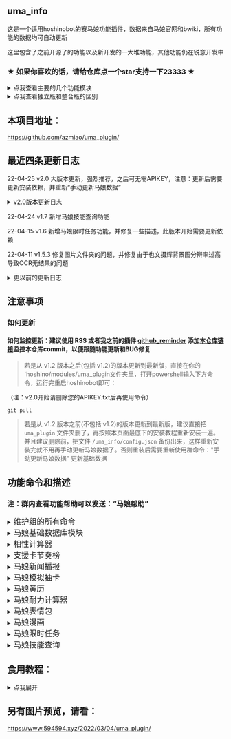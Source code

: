 ## uma_info

这是一个适用hoshinobot的赛马娘功能插件，数据来自马娘官网和bwiki，所有功能的数据均可自动更新

这里包含了之前开源了的功能以及新开发的一大堆功能，其他功能仍在锐意开发中

### ★ 如果你喜欢的话，请给仓库点一个star支持一下23333 ★

<details>
<summary>点我查看主要的几个功能模块</summary>

（具体命令请看本页面下方功能命令和描述）

+ [马娘新闻播报](https://github.com/azmiao/umamusume_news) 

+ [马娘模拟抽卡](https://github.com/azmiao/uma_gacha)

+ 马娘基础数据库

+ 支援卡节奏榜

+ 相性计算器

+ 马娘黄历

+ 马娘耐力计算器

+ 马娘表情包

+ 马娘漫画

+ 马娘限时任务

+ 马娘技能查询

</details>

<details>
<summary>点我查看独立版和整合版的区别</summary>

+ v1.5.2开始图片文件夹目录不一致，因此和独立版的马娘抽卡稍有不一致，但是删除独立版马娘抽卡后再装本整合版插件，理论上可以直接使用之前的图片文件

+ 另外后续关于 [马娘新闻播报](https://github.com/azmiao/umamusume_news) [马娘模拟抽卡](https://github.com/azmiao/uma_gacha) 的代码更新将会在原仓库和本仓库同步更新

+ 其他所有整合版里功能都不能单独拿出来直接用，必须带上 `uma_info` 才行

</details>

## 本项目地址：
https://github.com/azmiao/uma_plugin/

## 最近四条更新日志

22-04-25    v2.0    大版本更新，强烈推荐，之后可无需APIKEY，注意：更新后需要更新安装依赖，并重新“手动更新马娘数据”

<details>
<summary>v2.0版本更新日志</summary>

1. 采用新方案来处理马娘基础数据库，目前采用方案如下：

    我在Github新建了一个仓库 [uma_info_data](https://github.com/azmiao/uma_info_data) ，该仓库使用了Github提供的Action，以workflow的形式运行获取马娘数据的代码，使用本人的APIKEY运行，已通过环境变量设置保护其内容，运行完成后自动上传到该仓库。

    因此，只要在本地img目录下持续git pull该仓库就可以获取最新数据，采用gitpython运行

2. 调整目录结构，将部分文件(字体文件)移动到根目录，以减小插件大小

3. 马娘黄历支持当日再次签到，不过还是之前签到过的内容，仅供查看

4. 文件图片目录调整， `img/umamusume` 文件夹下将马娘数据的图片分为 `base_data` 和 `extra_data `，以便基础数据库的更新

5. 整合首次启动和自动更新的代码，防止太多线程同时工作被反爬虫

6. 以及其他我也不记得哪里的修改

</details>

22-04-24    v1.7    新增马娘技能查询功能

22-04-15    v1.6    新增马娘限时任务功能，并修复一些描述，此版本开始需要更新依赖

22-04-11    v1.5.3  修复图片文件夹的问题，并修复由于也文摄辉背景图分辨率过高导致OCR无结果的问题

<details>
<summary>更以前的更新日志</summary>

22-04-10    v1.5.2  将所有的图片文件夹移动至umamusume文件夹下

22-03-30    v1.5.1  重构支援卡节奏榜代码，理论上性能更好，冗余更低

22-03-28    v1.5    新增马娘一格漫画功能

22-03-28    v1.4    新增马娘表情包功能

22-03-20    v1.3.3    节奏榜新增了 友人卡节奏榜

22-03-19    v1.3.2  新增了更新数据时自动下载语音文件，更新到此版本后需要手动更新一下数据，当然等半夜的自动更新也行

22-03-18    v1.3.1  调整了自动更新策略，将在更新时生成一个缓存文件，更新完再复制过去，以防止更新期间部分功能不能用，顺便新增手动更新相性信息功能

22-03-09    v1.3    新增了“马娘耐力计算器”功能，但数据为 根性与下坡 改版前的数据，且为非常理想的数值

22-03-09    v1.2    一些调整，以及修改部分文件使之规范化github储存库，方便 git pull, [pull #4](https://github.com/azmiao/uma_plugin/pull/4)

22-03-06    v1.1    新增了“马娘签到”功能

22-03-04    v1.0    first commit

</details>

## 注意事项

### 如何更新

#### 如何监控更新：建议使用 RSS 或者我之前的插件 [github_reminder](https://github.com/azmiao/github_reminder) 添加[本仓库链接](https://github.com/azmiao/uma_plugin/)监控本仓库commit，以便跟随功能更新和BUG修复

> 若是从 v1.2 版本之后(包括 v1.2)的版本更新到最新版，直接在你的 `hoshino/modules/uma_plugin文件夹里，打开powershell输入下方命令，运行完重启hoshinobot即可：

（注：v2.0开始请删除您的APIKEY.txt后再使用命令）

```
git pull
```

> 若是从 v1.2 版本之前(不包括 v1.2)的版本更新到最新版，建议直接把 `uma_plugin` 文件夹删了，再按照本页面最底下的安装教程重新安装一遍。并且建议删除前，把文件 `/uma_info/config.json` 备份出来，这样重新安装完就不用再手动更新马娘数据了。否则重装后需要重新使用群命令："手动更新马娘数据" 更新基础数据

</details>

## 功能命令和描述

### 注：群内查看功能帮助可以发送：“马娘帮助”

<details>
<summary><font size = 4>维护组的所有命令</font></summary>

马娘数据库的：

 - 手动更新马娘数据

马娘相性的：

 - 手动更新相性信息

马娘抽卡的：

 - 更新马娘信息

 - 重载赛马娘卡池

马娘表情包的：

 - 手动更新马娘表情包

马娘漫画的：

 - 手动更新马娘漫画

马娘限时任务的：

 - 手动更新限时任务

马娘技能的：

 - 手动更新马娘技能

</details>

<details>
<summary><font size = 4>马娘基础数据库模块</font></summary>

| 功能命令 | 介绍 |
| :---- | :---- |
| 查今天生日马娘 | 看看今天哪只马娘生日(仅限马娘) |
| 查马娘生日 xx | xx为马娘名字，查询这只马娘是哪天生日(仅限马娘) |
| 查生日马娘 m-d | m-d就是 m月d日 ，查询这天有哪些马娘生日(仅限马娘) |
| 查角色id xx | xx为角色名字 |
| 查角色日文名 xx | xx为角色名字 |
| 查角色中文名 xx | xx为角色名字 |
| 查角色英文名 xx | xx为角色名字 |
| 查角色分类 xx | xx为角色名字 |
| 查角色语音 xx | xx为角色名字 |
| 查角色头像 xx | xx为角色名字 |
| 查角色cv xx | xx为角色名字 |
| 查角色身高 xx | xx为角色名字 |
| 查角色体重 xx | xx为角色名字 |
| 查角色三围 xx | xx为角色名字 |
| 查角色制服 xx | xx为角色名字 |
| 查角色决胜服 xx | xx为角色名字 |
| 查角色原案 xx | xx为角色名字 |
| 查角色适应性 xx | xx为角色名字 |
| 查角色详细信息 xx | xx为角色名字(显示全部信息) |
| 手动更新马娘数据 | 功能限维护组 |
| (每天1:31自动更新马娘数据) | 该功能没有命令 |
| (每天9:31自动推送该日生日的马娘) | 该功能没有命令，且本功能需额外开启 |

</details>

<details>
<summary><font size = 4>相性计算器</font></summary>

| 功能命令 | 介绍 |
| :---- | :---- |
| 马娘相性帮助 | 看看详细帮助内容 |
| 查相性 本体 父母1 祖父母1 祖父母2 父母2 祖父母3 祖父母4 胜鞍数 | 1.直接按照下面的指令写马名即可，请按顺序写，注意空格别漏<br>2.胜鞍数为胜鞍+金牌的总个数，类型为整数，且可写可不写<br>3.判断胜鞍：(父母1和祖父母1相同的重赏胜场数)+(父母1和祖父母2相同的重赏胜场数)+(父母2和祖父母3相同的重赏胜场数)+(父母2和祖父母4相同的重赏胜场数) |
| 查相性 本体 父母1 祖父母1 祖父母2 父母2 祖父母3 祖父母4 | 同上，表示可以不加胜鞍 |
| 查相性 马娘1 马娘2 | 查两只马娘之间的相性，这里不可以加胜鞍 |
| 相性榜 马娘 | 相性榜是指生成对这只马娘相性最好的马娘排行榜 |

</details>

<details>
<summary><font size = 4>支援卡节奏榜</font></summary>

| 功能命令 | 介绍 |
| :---- | :---- |
| 速卡节奏榜 | 对应速度卡 |
| 耐卡节奏榜 | 对应耐力卡 |
| 力卡节奏榜 | 对应力量卡 |
| 根卡节奏榜 | 对应根性卡 |
| 智卡节奏榜 | 对应智力卡 |

</details>

<details>
<summary><font size = 4>马娘新闻播报</font></summary>

| 功能命令 | 介绍 |
| :---- | :---- |
| 马娘新闻 | 查看最近五条新闻 |
| 新闻翻译 | 查看翻译命令和新闻编号（限近5条） |
| 新闻翻译 1 | 翻译第1条新闻，编号可选值(1/2/3/4/5) |
| (马娘新闻推送) | 该功能没有命令，且本功能需额外开启 |

</details>

<details>
<summary><font size = 4>马娘模拟抽卡</font></summary>

| 功能命令 | 介绍 |
| :---- | :---- |
| 查看马娘卡池 | 看马娘当前的池子 |
| @bot马娘单抽 | 马娘池子单抽 |
| @bot马娘十连 | 马娘池子十连 |
| @bot马之井 | 马娘池子抽一井 |
| @bot育成卡单抽 | 育成卡池子单抽 |
| @bot育成卡十连 | 育成卡池子十连 |
| @bot育成卡井 | 育成卡池子抽一井 |
| 更新马娘信息 | 更新图片数据等并自动重载赛马娘卡池，功能限维护组 |
| 重载赛马娘卡池 | 仅刷新马娘当前UP卡池的信息（不含图片数据），功能限维护组 |
| (每天4点自动更新马娘信息) | 该功能没有命令 |

</details>

<details>
<summary><font size = 4>马娘黄历</font></summary>

| 功能命令 | 介绍 |
| :---- | :---- |
| 马娘签到 | 看看今日的黄历？ |

</details>

<details>
<summary><font size = 4>马娘耐力计算器</font></summary>

| 功能命令 | 介绍 |
| :---- | :---- |
| 马娘耐力帮助 | 看看详细帮助内容 |
| 举个例子： |  |
| 算耐力<br>属性:1200 600 1200 600 700<br>适应性:逃马-A 芝-A 1600-A<br>干劲:绝好调 状况:良<br>固回:0 普回:0 金回:1 | 计算最低耐力需求 |

</details>

<details>
<summary><font size = 4>马娘表情包</font></summary>

| 功能命令 | 介绍 |
| :---- | :---- |
| 马娘表情包帮助 | 看看详细帮助内容 |
| 马娘表情包 | 随机一张马娘游戏内的表情包 |
| xxx表情包 | xxx为角色名字，没有该角色的表情包就不会有反应 |
| x号表情包 | x为数字，是表情包的编号，编号不是整数就不会有反应 |
| 查表情包含义 xxx | xxx为角色名字，没有该角色的表情包就不会有反应 |
| 查表情包含义 x号 | x为数字，是表情包的编号，编号不是整数就不会有反应 |

</details>

<details>
<summary><font size = 4>马娘漫画</font></summary>

| 功能命令 | 介绍 |
| :---- | :---- |
| 马娘漫画帮助 | 看看详细帮助内容 |
| 马娘漫画 | 随机一张马娘游戏内的一格漫画 |
| 马娘漫画 xxx | xxx为角色名字，没有该角色的一格漫画就不会有反应 |
| 马娘漫画 x号 | x为数字，是一格漫画的编号，编号不是整数就不会有反应 |

</details>

<details>
<summary><font size = 4>马娘限时任务</font></summary>

| 功能命令 | 介绍 |
| :---- | :---- |
| 马娘限时任务帮助 | 看看详细帮助内容 |
| 限时任务列表 | 查看所有的限定任务标题对应编号 |
| 限时任务x | x为列表中的编号，查看限时任务的内容 |
| 手动更新限时任务 | 强制刷新列表，限维护组 |

</details>

<details>
<summary><font size = 4>马娘技能查询</font></summary>

| 功能命令 | 介绍 |
| :---- | :---- |
| 马娘技能帮助 | 看看详细帮助内容 |
| 查技能 xxx | xxx为中/日文技能名<br>注意继承后的固有名为 "继承技/(固有名)"<br>例如"继承技/113転び114起き" |
| 查技能 (条件1) (条件2)... | 查技能后面可以加任意1个或多个条件，用空格隔开<br>例如"查技能 通用 妨害（速度）"，条件可选项如下 |
| TIP | 不需要的可不选，另外由于存在复合技能，因此技能类型可多选 |
| 稀有度可选 | ['普通', '传说', '独特', '普通·继承', '独特·继承', '剧情', '活动'] |
| 条件限制可选 | ['通用', '短距离', '英里', '中距离', '长距离', '泥地', '逃马', '先行', '差行', '追马'] |
| 技能颜色可选 | ['绿色', '紫色', '黄色', '蓝色', '红色'] |
| 技能类型可多选 | ['被动（速度）', '被动（耐力）', '被动（力量）', '被动（毅力）', '被动（智力）',<br>'耐力恢复', '速度', '加速度', '出闸', '视野', '切换跑道',<br>'妨害（速度）', '妨害（加速度）', '妨害（心态）', '妨害（智力）', '妨害（耐力恢复）', '妨害（视野）',<br>'(未知)'
] |

</details>

## 食用教程：

<details>
<summary>点我展开</summary>

1. git clone本插件：

    在 HoshinoBot\hoshino\modules 目录下使用以下命令拉取本项目
    ```
    git clone https://github.com/azmiao/uma_plugin
    ```

2. 如果之前装过独立版的 [马娘新闻播报](https://github.com/azmiao/umamusume_news) 和 [马娘模拟抽卡](https://github.com/azmiao/uma_gacha) 的，请先删除那两个文件夹，没有就跳过这一步

3. 安装依赖：

    到HoshinoBot\hoshino\modules\uma_plugin目录下，管理员方式打开powershell
    ```
    pip install -r requirements.txt -i http://mirrors.aliyun.com/pypi/simple --user
    ```

4. 在 HoshinoBot\hoshino\config\ `__bot__.py` 文件的 MODULES_ON 加入 'uma_plugin'

    然后重启 HoshinoBot

    装完插件后首次启动时会更新马娘各种数据，按带宽的大小可能需要3-10分钟不等，请耐心等待，您可以看着控制台看他有没有报错

6. 额外功能：（自动提醒）

    在某个群里发消息输入下文以开启马娘生日提醒
    ```
    开启 uma_bir_push
    ```

    在某个群里发消息输入下文以开启马娘新闻播报
    ```
    开启 umamusume-news-poller
    ```

    可以通过发消息输入"lssv"查看这个功能前面是不是⚪来确认是否开启成功

</details>

## 另有图片预览，请看：

https://www.594594.xyz/2022/03/04/uma_plugin/